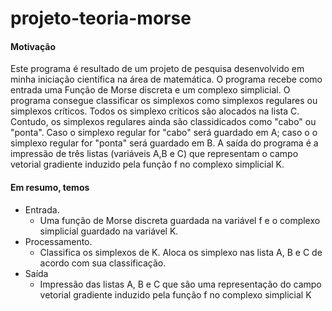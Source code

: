 # projeto-teoria-morse


 #### Motivação
 
Este programa é resultado de um projeto de pesquisa desenvolvido em minha iniciação científica na área de matemática. O programa recebe como entrada uma Função de Morse discreta e um complexo simplicial. O programa consegue classificar os simplexos como simplexos regulares ou simplexos críticos. Todos os simplexo críticos são alocados na lista C. Contudo, os simplexos regulares ainda são classidicados como "cabo" ou "ponta". Caso o simplexo regular for "cabo" será guardado em A; caso o o simplexo regular for "ponta" será guardado em B. A saída do programa é a impressão de três listas (variáveis A,B e C) que representam o campo vetorial gradiente induzido pela função f no complexo simplicial K.

 #### Em resumo, temos
 - Entrada.
      - Uma função de Morse discreta guardada na variável f e o complexo simplicial guardado na variável K.
 - Processamento.
      - Classifica os simplexos de K. Aloca os simplexo nas lista A, B e C de acordo com sua classificação. 
 - Saída
      - Impressão das listas A, B e C que são uma representação do campo vetorial gradiente induzido pela função f no complexo simplicial K
